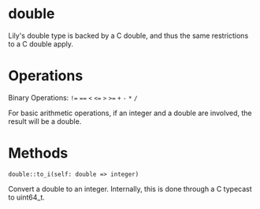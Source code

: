 double
======

Lily's double type is backed by a C double, and thus the same restrictions to a C double apply.

# Operations

Binary Operations: `!=` `==` `<` `<=` `>` `>=` `+` `-` `*` `/`

For basic arithmetic operations, if an integer and a double are involved, the result will be a double.

# Methods

`double::to_i(self: double => integer)`

Convert a double to an integer. Internally, this is done through a C typecast to uint64_t.
